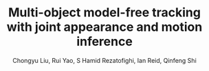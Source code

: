 ---
layout: pub
title: Multi-object model-free tracking with joint appearance and motion inference
author: Chongyu Liu, Rui Yao, S Hamid Rezatofighi, Ian Reid, Qinfeng Shi
year: 2017
paper_link: https://ieeexplore.ieee.org/document/8227468
publisher: International Conference on Digital Image Computing. Techniques and Applications (DICTA17)
comments: false
category: blog
---